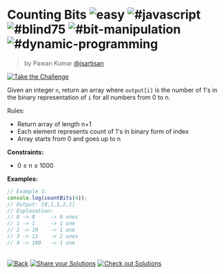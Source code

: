 <!--info-header-start--><h1>Counting Bits <img src="https://img.shields.io/badge/-easy-7aad0c" alt="easy"/> <img src="https://img.shields.io/badge/-%23javascript-999" alt="#javascript"/> <img src="https://img.shields.io/badge/-%23blind75-999" alt="#blind75"/> <img src="https://img.shields.io/badge/-%23bit--manipulation-999" alt="#bit-manipulation"/> <img src="https://img.shields.io/badge/-%23dynamic--programming-999" alt="#dynamic-programming"/></h1><blockquote><p>by Pawan Kumar <a href="https://github.com/jsartisan" target="_blank">@jsartisan</a></p></blockquote><p><a href="https://frontend-challenges.com/challenges/329-counting-bits" target="_blank"><img src="https://img.shields.io/badge/-Take%20the%20Challenge-0d99ff?logo=javascript&logoColor=white" alt="Take the Challenge"/></a> </p><!--info-header-end-->

Given an integer `n`, return an array where `output[i]` is the number of 1's in the binary representation of `i` for all numbers from 0 to n.

Rules:

- Return array of length n+1
- Each element represents count of 1's in binary form of index
- Array starts from 0 and goes up to n

**Constraints:**

- 0 ≤ n ≤ 1000

**Examples:**

```typescript
// Example 1:
console.log(countBits(4));
// Output: [0,1,1,2,1]
// Explanation:
// 0 -> 0     -> 0 ones
// 1 -> 1     -> 1 one
// 2 -> 10    -> 1 one
// 3 -> 11    -> 2 ones
// 4 -> 100   -> 1 one
```

<!--info-footer-start--><br><a href="../../README.md" target="_blank"><img src="https://img.shields.io/badge/-Back-grey" alt="Back"/></a> <a href="https://github.com/jsartisan/frontend-challenges/issues/new?template=answer.md&labels=answer,329,undefined&title=329%20-%20Counting%20Bits%20-%20undefined&body=" target="_blank"><img src="https://img.shields.io/badge/-Share%20your%20Solutions-teal" alt="Share your Solutions"/></a> <a href="https://github.com/jsartisan/frontend-challenges/issues?q=label%3A329+label%3Aanswer+sort%3Areactions-%2B1-desc" target="_blank"><img src="https://img.shields.io/badge/-Check%20out%20Solutions-de5a77?logo=awesome-lists&logoColor=white" alt="Check out Solutions"/></a> <!--info-footer-end-->
